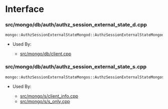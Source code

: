 
# Interface

### src/mongo/db/auth/authz\_session\_external\_state\_d.cpp

<div></div>

    mongo::AuthzSessionExternalStateMongod::AuthzSessionExternalStateMongod(mongo::AuthorizationManager*)

- Used By:

    - [src/mongo/db/client.cpp](../../../client\_and\_operation\_tracking)

### src/mongo/db/auth/authz\_session\_external\_state\_s.cpp

<div></div>

    mongo::AuthzSessionExternalStateMongos::AuthzSessionExternalStateMongos(mongo::AuthorizationManager*)

- Used By:

    - [src/mongo/s/client\_info.cpp](../../../client\_and\_operation\_tracking)
    - [src/mongo/s/s\_only.cpp](../../../client\_and\_operation\_tracking)
